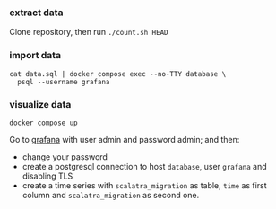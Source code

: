 ### extract data

Clone repository, then run `./count.sh HEAD`

### import data

```shell
cat data.sql | docker compose exec --no-TTY database \
  psql --username grafana
```

### visualize data

```shell
docker compose up
```

Go to [grafana] with user admin and password admin; and then:
 - change your password
 - create a postgresql connection to host `database`, user `grafana` and disabling TLS
 - create a time series with `scalatra_migration` as table, `time` as first column and `scalatra_migration` as second
   one.

[grafana]: http://localhost:3000
